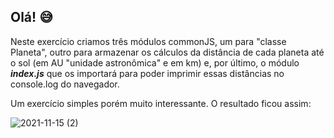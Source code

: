## Olá! :sweat_smile:  
Neste exercício criamos três módulos commonJS, um para "classe Planeta", outro para armazenar os cálculos da distância de cada planeta até o sol (em AU "unidade astronômica" e em 
km) e, por último, o módulo ***index.js*** que os importará para poder imprimir essas distâncias no console.log do navegador.

Um exercício simples porém muito interessante. O resultado ficou assim:

![2021-11-15 (2)](https://user-images.githubusercontent.com/81592753/142039691-32b09236-9e60-4b54-af76-fba9ac50c6d6.png)
